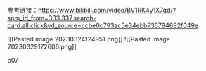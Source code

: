 ```toc
```

参考链接：https://www.bilibili.com/video/BV1RK4y1X7qd/?spm_id_from=333.337.search-card.all.click&vd_source=ccbe0c793ac5e34ebb735794692f049e

![[Pasted image 20230324124951.png]]
![[Pasted image 20230329172606.png]]


p07